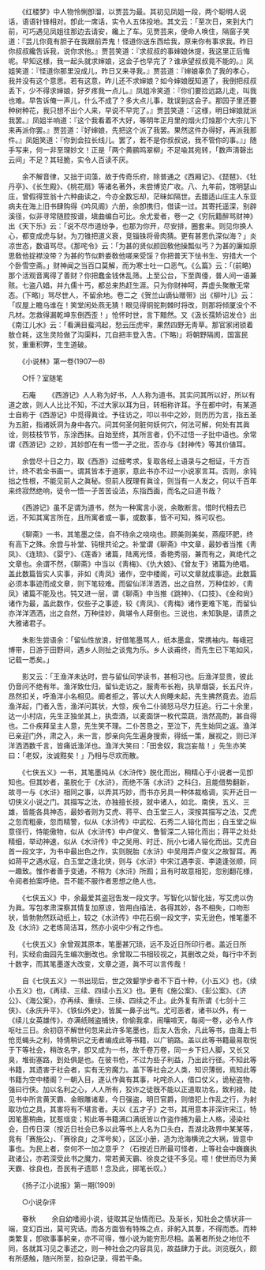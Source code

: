 <!-- { "loadSidebar": true } -->
　　《红楼梦》中人物怜悧卽溜，以贾芸为最。其初见凤姐一段，两个聪明人说话，语语针锋相对。卽此一席话，实令人五体投地。其文云：「至次日，来到大门前，可巧遇见凤姐往那边去请安，纔上了车。见贾芸来，便命人唤住，隔窗子笑道：『芸儿你竟有胆子在我跟前弄鬼！怪道你送东西给我，原来你有事求我。昨日你叔叔纔吿诉我，说你求他。』贾芸笑道：『求叔叔的事婶娘休提，我这里正后悔呢。早知这様，我一起头就求婶娘，这会子也早完了？谁承望叔叔竟不能的。』凤姐笑道：『怪道你那里没成儿，昨日又来寻我。』贾芸道：『婶娘辜负了我的孝心，我并没有这个意思。若有这意，昨儿还不求婶娘？如今婶娘旣知道了，我倒把叔叔丢下，少不得求婶娘，好歹疼我一点儿。』凤姐冷笑道：『你们要捡远路儿走，叫我也难。早吿诉俺一声儿，什么不成了？多大点儿事，耽误到这会子。那园子里还要种树种花，我只想不出个人来，早说不早完了。』贾芸笑道：『这様，明日婶娘就派我罢。』凤姐半响道：『这个我看着不大好，等明年正月里的烟火灯烛那个大宗儿下来再派你罢。』贾芸道：『好婶娘，先把这个派了我罢。果然这件办得好，再派我那件。』凤姐笑道：『你到会拉长线儿。罢了，若不是你叔叔说，我不管你的事。』」随手写来，何一非至理妙文！正是「两个黄鹂鸣翠柳」不足喩其宛转，「数声淸磬出云间」不足？其轻脆，实令人百读不厌。 

　　余不解音律，又拙于词藻，故于传奇乐府，除普通之《西厢记》、《琵琶》、《牡丹亭》、《长生殿》、《桃花扇》等诸名著外，未尝博览广收。八、九年前，馆明瑟山庄，曾假得笠翁十六种曲读之，今亦全数忘却，茫昧如隔世。去腊适山庄主人东亚病夫在海上旧书肆购得《吟风阁》六册，余卽携归，借读一过。其寄托遥深，别辟溪径，似非寻常随腔按谱，塡曲编白可比。余尤爱者，卷一之《穷阮籍醉骂财神》出《天下乐》云：「说不尽巿道纷争，也那为你开，尽安排，圈套来。则见你换人心，都变成虎与豺。为刀锥把道义衰，竞锱铢将骨肉猜。更有甚恩仇深似海？」炎凉世态，数语骂尽。《那咤令》云：「为甚的贤似颜回敎他操瓢似丐？为甚的廉如原思敎他捉襟没带？为甚的节似黔娄敎他嗟来受馁？你把普天下怯书生、穷措大一个个卧雪空斋。」财神闻之当百口莫解，而为寒士吐一口恶气。《么篇》云：「(前略)那个活观音离得了善财？你把蠢金钱休乱筛。上至公台，下至舆儓，普人间一语兼赅。七盗八娼，并九儒十丐，都总来热赶生涯。只为你财神呵，弄虚头聚散无常态。(下略)」骂尽世人，不留余地。卷二之《贺兰山谪仙赠带》出《柳叶儿》云：「叹屋上瞻乌谁在！笑堂闲处燕无猜！眼见得铜驼荆棘时将改，则那将倾厦没个不凡材。怎救得漏乾坤东倒西歪！」怆怀时世，言下黯然。又《汲长孺矫诏发仓》出《南江儿水》云：「看满目蜚鸿起，愁云压虎牢，果然四野无靑草。那官家闭锁着敖仓耗，这生灵险做了沟渠料，兀自把丰登入吿。(下略)」将朝野隔阂，国富民贫，重重积弊，生生道破。 

　　《小说林》第一卷(1907—8) 

　　○忏？室随笔 

　　石庵 
　　《西游记》人人称为好书，人人称为道书。其实问其所以好，所以有道之故，则人人比比不知，不过大家以耳为目，转相称许耳。予在都中时，有某道士自称于《西游记》中觅得眞诠。予往访之，叩以书中之妙，则历历为言，指五圣为五脏，指诸妖洞为身中各穴。问其何圣何脏何妖何穴，何法可解，何处有其眞诠，则枝枝节节，东涂西抹。自始至终，其所言者，仍不过悟一孑批中语也。余常谓《西游记》之妙，其妙卽在有一悟一孑之批，否亦与《封神传》等其价値耳。 

　　余尝尽十日之力，取《西游》过细考求，复取各经上语录与之相证，千方百计，终不若全书画一。谓其皆本于道家，意此书亦不过一小说家言耳。否则，余钝拙之性根，不能见前人之眞秘。但前人旣理有眞诠，则当有一人发之，何以千百年来终寂然绝响，徒令一悟一孑苦苦设法，东指西画，而名之曰道书哉？ 

　　《西游记》虽不足谓为道书，然为一种寓言小说，余敢断言。惜时代相去已远，不知其寓言所在，且所寓者或一事，或数事，皆不可知，殊可叹也。 

　　《聊斋》一书，其笔墨之佳，自不待余之哓哓也。顾美则美矣，燕瘦环肥，终有高下之殊。余尝与补堂、钝根共论之。补堂谓《聊斋》中文章，最妙者当推《靑凤》、《连琐》、《婴宁》、《莲香》诸篇，陆离光怪，香艳秀丽，兼而有之，眞绝代之文章也。余谓不然，《聊斋》中当以《靑梅》、《仇大娘》、《曾友于》诸篇为绝唱。盖此数篇皆实人实事，非如《靑凤》诸作，空中楼阁，可以文章就成事迹。此数篇必须本事迹而成文章，则下笔较难。而留仙洋洋洒洒，出之自然，万种佳妙，《靑凤》诸篇不能及也。钝又进一层，谓《聊斋》中当推《跳神》、《口技》、《金和尙》诸作为最，盖此数作，仅些子之事迹，较《靑凤》、《靑梅》诸作更难下笔，而留仙亦洋洋洒洒，出之自然，万种佳妙，眞堪令人拜倒也。三说也，未知孰是，请质之大雅诸君子。 

　　朱影生尝语余：「留仙性放浪，好借笔墨骂人，纸本墨盒，常携袖内。每峨冠博带，日游于田野间，遇乡人则扯之谈鬼为乐。乡人谈甫终，而先生已下笔如风，记载一悉矣。」 

　　影又云：「王渔洋未达时，尝与留仙同学读书，甚相习也。后渔洋显贵，彼此仍音问不绝有年。渔洋致仕归，留仙走访之，服靑布长袍，执旱烟袋，长五尺许，昂然扣关，呼渔洋小名相见。阍者拒之，答以大人尙睡未起，先生拂然竟去。迨后渔洋起，门者入吿，渔洋问其状，大惊，疾令二仆骑怒马尽力狂追。行二十余里，达一小村店，先生正独坐其上，执壶酒，以麦面饼一枚代菜蔬，浩然高酌，甚自得也。二仆疾拜呈主人意，先生笑不理。二仆苦恳之，至泣下，先生始同之返。渔洋已亲迎门外，肃之入，未一言，卽亲向先生遍身搜索，得纸一策，展视之，则已洋洋洒洒数千言，皆痛诋渔洋也。渔洋大笑曰：「田舍奴，我岂妄哉！」先生亦笑曰：「老奴，汝诚黠矣！」乃相与尽欢而散。 

　　《七侠五义》一书，其笔墨纯从《水浒传》脱化而出，稍精心于小说者一见卽知也。但其妙者，虽脱化于《水浒》，而绝不落《水浒》之科臼，且能借势翻新，故寻一与《水浒》相同之事，以弄其巧妙，而书亦另具一种体裁格调，实开近日一切侠义小说之门。其描写之法，亦独擅长技，就中诸人，如北、南侠，五义、三雄，皆能各具神态，最妙者则为艾虎、蒋平、白玉堂三人，深按其描写之法，艾虎之忽而粗豪，忽而精警，似从《水浒传》中武松、石秀二人镕化而出；白玉堂之纵意径行，恃能傲物，似从《水浒传》中卢俊义、鲁智深二人镕化而出；蒋平之处处精细，举动神速，似从《水浒传》中之吴用、时迁、阮小七诸人镕化而出。艾虎自首一段文字，为书中最出色之作，实则脱胎《水浒》中吴用弄卢俊义之故智耳。再如蒋平之遇水寇，白玉堂之逢北侠，则与《水浒》中宋江遇李衮、李逵逢张顺，同一趣致。惟作者善于变通，不稍为《水浒》所囿；且有时故意相犯，忽别翻花様，令阅者拍案呼绝。吾不能不服作者思想之绝人也。 

　　《七侠五义》中，余最爱其盗冠吿发一段文字。写智化以智化拙，写艾虎以伪为眞。写包孝肃深察其情复加原谅，皆用白描法，各得其妙，各不相失，口吻形状，皆勃勃然跃动纸上，较之《水浒传》中花石纲一段文字，实无逊色，惟笔墨不及《水浒》之老练简洁耳，然亦小说中少有之作也。 

　　《七侠五义》余曾观其原本，笔墨甚冗琐，远不及近日所印行者。盖近日所刊，实经俞曲园先生编次删改也。余曾取二书相较视之，其删改之处，每行中不到十数字，而其笔墨遂大改变，文章之道，眞不可以言传哉！ 

　　自《七侠五义》一书出现后，世之效颦学步者不下百十种，《小五义》也，《续小五义》也，《再续、三续、四续小五义》也。更有《施公案》、《彭公案》、《济公》、《海公案》，亦再续、重续、三续、四续之不止。此外复有所谓《七剑十三侠》、《永庆升平》、《铁仙外史》，皆属一鼻子出气。尤可恶者，诸书以外，有一《续儿女英雄传》，亦满纸贼盗捕快，你偷我拿，闹嚷喧天，每阅一卷，必令人作呕吐三日。余初窃不解世何忽来此许多笔墨也，后友人吿余，凡此等书，由海上书伧觅蝇头之利，特倩稍识之无者编成此等书籍，以广销路。盖以此等书籍最易取悦于下等社会，稍改名字，卽又成为一书，故千卷万卷，同一乡下妇人脚，又长又臭，堆街塞路，到处俱是也。在彼书伧，不过为些子利益，乃出此行径。不知此等书籍，其遗害于社会者，实有无穷魔力。盖下等社会之人类，知识薄弱，焉知此等书籍为空中楼阁？一朝入目，遂认作眞有其事，叱咤杀人，借口仗义，诡秘盗物，强曰行侠。加以名利之心，人人所有，狡诈之徒旣不能以正道取功名，致利禄，陡见书中所言黄天霸、金眼雕诸辈，今日强盗，明日官爵，则借犯上作乱之行，为射取功位之具，其害将有不堪言者。夫以《五才子》之书，其用意本非深许宋江，特因笔墨稍曲，犹惹瑶变；矧此等书籍满口满纸皆以作盗作捕为最上人格，浸染社会，日传日深（按近日社会已多以此等书上人名为口头白，吾湖北政界中某某等，竟有「赛施公」、「赛徐良」之浑号矣），区区小册，造为沧海横流之大祸，皆意中事也。为民上者，奈何不一加之意乎？（石按近日所最可怪者，上等社会中巍巍执政诸公，亦若深受此书之魔力，常若黄天霸、徐良之徒不多见。噫！使世而尽为黄天霸、徐良也，吾民有孑遗耶！念及此，掷笔长叹。） 

　　《扬子江小说报》第一期(1909) 

　　○小说杂评 

　　眷秋 
　　余自幼嗜阅小说，徒取其足怡情而已。及渐长，知社会之情状非一端，变幻百出，莫可究诘。而各方面皆有特殊之点，非躬入其羣，不得而悉。而种类繁复，卽欲事事躬亲，亦不可得，惟小说为能穷形尽相。盖著者所处之地位不同，各就其习见之事述之，则一种社会之内容具见，故益肆力于此。浏览旣久，颇有所感触，随兴所至，拉杂记录，得若干条。 

